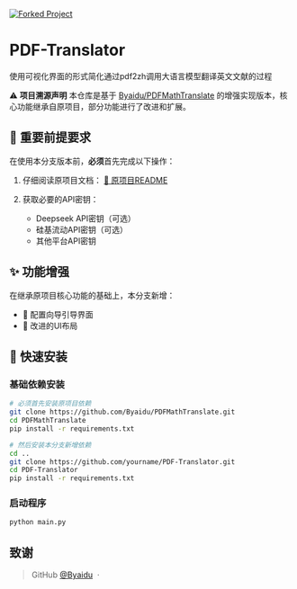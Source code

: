 [![Forked Project](https://img.shields.io/badge/Forked_From-PDFMathTranslate-blue?style=for-the-badge&logo=github)](https://github.com/Byaidu/PDFMathTranslate)


# PDF-Translator
使用可视化界面的形式简化通过pdf2zh调用大语言模型翻译英文文献的过程

⚠️ **项目溯源声明**
本仓库是基于 [Byaidu/PDFMathTranslate](https://github.com/Byaidu/PDFMathTranslate) 的增强实现版本，核心功能继承自原项目，部分功能进行了改进和扩展。

## 📌 重要前提要求

在使用本分支版本前，**必须**首先完成以下操作：

1. 仔细阅读原项目文档：
   [📖 原项目README](https://github.com/Byaidu/PDFMathTranslate/blob/main/README.md)
 
2. 获取必要的API密钥：

   - Deepseek API密钥（可选）
   - 硅基流动API密钥（可选）
   - 其他平台API密钥


## ✨ 功能增强

在继承原项目核心功能的基础上，本分支新增：
- 🔐 配置向导引导界面
- 🎨 改进的UI布局

## 🚀 快速安装

### 基础依赖安装
```bash
# 必须首先安装原项目依赖
git clone https://github.com/Byaidu/PDFMathTranslate.git
cd PDFMathTranslate
pip install -r requirements.txt

# 然后安装本分支新增依赖
cd ..
git clone https://github.com/yourname/PDF-Translator.git
cd PDF-Translator
pip install -r requirements.txt
```

### 启动程序
```bash
python main.py
```



## 致谢
> GitHub [@Byaidu](https://github.com/Byaidu) &nbsp;&middot;&nbsp;
